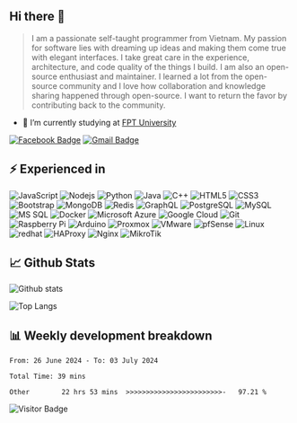 ## Hi there 👋

> I am a passionate self-taught programmer from Vietnam. My passion for software lies with dreaming up ideas and making them come true with elegant interfaces. I take great care in the experience, architecture, and code quality of the things I build. I am also an open-source enthusiast and maintainer. I learned a lot from the open-source community and I love how collaboration and knowledge sharing happened through open-source. I want to return the favor by contributing back to the community.

- 🔭 I’m currently studying at [FPT University](https://university.fpt.edu.vn/)


[![Facebook Badge](https://img.shields.io/badge/-tuankiet2s-1877F2?style=flat-square&logo=Facebook&logoColor=white&link=https://www.facebook.com/tuankiet2s/)](https://www.facebook.com/tuankiet2s/)
[![Gmail Badge](https://img.shields.io/badge/-lyhung998877@gmail.com-c14438?style=flat-square&logo=Gmail&logoColor=white&link=mailto:lyhung998877@gmail.com)](mailto:lyhung998877@gmail.com)


## ⚡ Experienced in

![JavaScript](https://img.shields.io/badge/-JavaScript-black?style=flat-square&logo=javascript)
![Nodejs](https://img.shields.io/badge/-Nodejs-black?style=flat-square&logo=Node.js)
![Python](https://img.shields.io/badge/-Python-black?style=flat-square&logo=Python)
![Java](https://img.shields.io/badge/-java-E34A86?style=flat-square&logo=java)
![C++](https://img.shields.io/badge/-C++-00599C?style=flat-square&logo=c)
![HTML5](https://img.shields.io/badge/-HTML5-E34F26?style=flat-square&logo=html5&logoColor=white)
![CSS3](https://img.shields.io/badge/-CSS3-1572B6?style=flat-square&logo=css3)
![Bootstrap](https://img.shields.io/badge/-Bootstrap-563D7C?style=flat-square&logo=bootstrap)
![MongoDB](https://img.shields.io/badge/-MongoDB-black?style=flat-square&logo=mongodb)
![Redis](https://img.shields.io/badge/-Redis-black?style=flat-square&logo=Redis)
![GraphQL](https://img.shields.io/badge/-GraphQL-E10098?style=flat-square&logo=graphql)
![PostgreSQL](https://img.shields.io/badge/-PostgreSQL-336791?style=flat-square&logo=postgresql)
![MySQL](https://img.shields.io/badge/-MySQL-black?style=flat-square&logo=mysql)
![MS SQL](https://img.shields.io/badge/-MS%20SQL-black?style=flat-square&logo=microsoft-sql-server)
![Docker](https://img.shields.io/badge/-Docker-black?style=flat-square&logo=docker)
![Microsoft Azure](https://img.shields.io/badge/Microsoft%20Azure-232F7E?style=flat-square&logo=microsoft-azure)
![Google Cloud](https://img.shields.io/badge/Google%20Cloud-black?style=flat-square&logo=google-cloud)
![Git](https://img.shields.io/badge/-Git-black?style=flat-square&logo=git)
![Raspberry Pi](https://img.shields.io/badge/-Raspberry%20Pi-C51A4A?style=flat-square&logo=Raspberry-Pi)
![Arduino](https://img.shields.io/badge/-Arduino-black?style=flat-square&logo=Arduino)
![Proxmox](https://img.shields.io/badge/-Proxmox-black?style=flat-square&logo=Proxmox)
![VMware](https://img.shields.io/badge/-VMware-black?style=flat-square&logo=VMware)
![pfSense](https://img.shields.io/badge/-pfSense-black?style=flat-square&logo=pfSense)
![Linux](https://img.shields.io/badge/-Linux-black?style=flat-square&logo=Linux)
![redhat](https://img.shields.io/badge/-redhat-black?style=flat-square&logo=redhat)
![HAProxy](https://img.shields.io/badge/-HAProxy-black?style=flat-square&logo=HAProxy)
![Nginx](https://img.shields.io/badge/-Nginx-black?style=flat-square&logo=Nginx)
![MikroTik](https://img.shields.io/badge/-MikroTik-black?style=flat-square&logo=MikroTik)


## 📈 Github Stats

![Github stats](https://github-readme-stats.vercel.app/api?username=tuankiet2s&show_icons=true&include_all_commits=true?count_private=true&theme=dark)


![Top Langs](https://github-readme-stats.vercel.app/api/top-langs/?username=tuankiet2s&layout=compact)
## 📊 Weekly development breakdown

<!--START_SECTION:waka-->

```all_time
From: 26 June 2024 - To: 03 July 2024

Total Time: 39 mins

Other        22 hrs 53 mins  >>>>>>>>>>>>>>>>>>>>>>>>-   97.21 %
```

<!--END_SECTION:waka-->



![Visitor Badge](https://visitor-badge.laobi.icu/badge?page_id=tuankiet2s.tuankiet2s)
